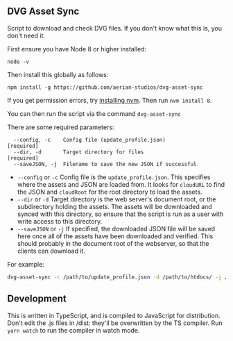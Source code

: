 ## DVG Asset Sync

Script to download and check DVG files. If you don't know what this is, you don't need it.

First ensure you have Node 8 or higher installed:

`node -v`

Then install this globally as follows:

`npm install -g https://github.com/aerian-studios/dvg-asset-sync`

If you get permission errors, try [installing nvm](https://github.com/creationix/nvm/blob/master/README.md#installation). Then run `nvm install 8`.

You can then run the script via the command `dvg-asset-sync`

There are some required parameters:

```
  --config, -c    Config file (update_profile.json)                   [required]
  --dir, -d       Target directory for files                          [required]
  --saveJSON, -j  Filename to save the new JSON if successful
  ```

- `--config` or `-c` 
Config file is the `update_profile.json`. This specifies where the assets and JSON are loaded from. It looks for `cloudURL` to find the JSON and `cloudRoot` for the root directory to load the assets.
- `--dir` or `-d`
Target directory is the web server's document root, or the subdirectory holding the assets. The assets will be downloaded and synced with this directory, so ensure that the script is run as a user with write access to this directory.
- `--saveJSON` or `-j`
If specified, the downloaded JSON file will be saved here once all of the assets have been downloaded and verified. This should probably in the document root of the webserver, so that the clients can download it.

For example: 
```bash
dvg-asset-sync -c /path/to/update_profile.json -d /path/to/htdocs/ -j /path/to/htdocs/dvgdata.json
```

## Development
This is written in TypeScript, and is compiled to JavaScript for distribution. Don't edit the .js files in /dist: they'll be overwritten by the TS compiler. Run `yarn watch` to run the compiler in watch mode.